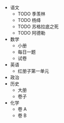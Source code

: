 - 语文
	- TODO 季羡林
	- TODO 杨绛
	- TODO 苏格拉底之死
	- TODO 阿德勒
- 数学
	- 小册
	- 每日一题
	- 试卷
- 英语
	- 红册子第一单元
- 政治
- 历史
	- 大册
	- 卷子
- 化学
	- 卷 A
	- 卷 B